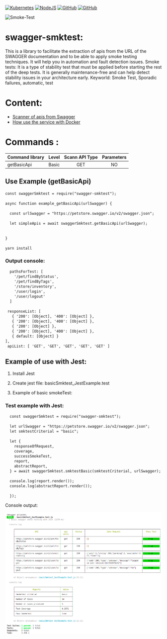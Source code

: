 [![Kubernetes](https://img.shields.io/badge/-kubernetes-3875A0?style=flat-square&logo=kubernetes&logoColor=white&link=https://kubernetes.io/docs/concepts/overview/what-is-kubernetes/)](https://kubernetes.io/docs/concepts/overview/what-is-kubernetes/)
[![NodeJS](https://img.shields.io/badge/-NodeJs-3CA80B?style=flat-square&logo=nodejs&logoColor=white&link=https://nodejs.org/en/)](https://nodejs.org/en/)
[![GitHub](https://img.shields.io/badge/-github-black?style=flat-square&labelColor=black&logo=github&logoColor=white&link)](https://github.com/cecilio-cannav/zipi-smkTest)
[![GitHub](https://img.shields.io/badge/-mongodb-43A617?style=flat-square&labelColor=43A617&logo=mongodb&logoColor=white&link)](https://www.mongodb.com/developer-tools)

<p align="left" src="https://cecilio-cannav.github.io/zipi-smkTest/">
  <img src="https://raw.githubusercontent.com/cecilio-cannav/zipi-smkTest/master/docs/zipi.png" width="256" title="Smoke-Test">
</p>

# swagger-smktest:

This is a library to facilitate the extraction of apis from the URL of the SWAGGER documentation and to be able to apply smoke testing techniques. It will help you in automation and fault detection issues.
Smoke tests: It is a type of stability test that must be applied before starting the rest of the deep tests. It is generally maintenance-free and can help detect stability issues in your architecture early.
Keyworld: Smoke Test, Sporadic failures, automatic, test

# Content:

- [Scanner of apis from Swagger](#markdown-header-span-elements)
- [How use the service with Docker](#markdown-header-span-elements)

# Commands :

| Command library | Level | Scann API Type | Parameters |
| :-------------- | :---- | :------------: | :--------: |
| getBasicApi     | Basic |      GET       |     NO     |

## Use Example (getBasicApi)

    const swaggerSmktest = require("swagger-smktest");

    async function example_getBasicApi(urlSwagger) {

      const urlSwagger = "https://petstore.swagger.io/v2/swagger.json";

      let simpleApis = await swaggerSmktest.getBasicApi(urlSwagger);


    }

    yarn install

### Output console:

      pathsForTest: [
        '/pet/findByStatus',
        '/pet/findByTags',
        '/store/inventory',
        '/user/login',
        '/user/logout'
      ]

     responseList: [
       { '200': [Object], '400': [Object] },
       { '200': [Object], '400': [Object] },
       { '200': [Object] },
       { '200': [Object], '400': [Object] },
       { default: [Object] }
    ],
     apiList: [ 'GET', 'GET', 'GET', 'GET', 'GET' ]

## Example of use with Jest:

1.  Install Jest
2.  Create jest file: basicSmktest_JestExample.test

3.  Example of basic smokeTest:

### Test example with Jest:

      const swaggerSmktest = require("swagger-smktest");

      let urlSwagger = "https://petstore.swagger.io/v2/swagger.json";
      let smktestCriterial = "basic";

      let {
        responseOfRequest,
        coverage,
        successSmokeTest,
        report,
        abstractReport,
      } = await swaggerSmktest.smktestBasic(smktestCriterial, urlSwagger);

      console.log(report.render());
      console.log(abstractReport.render());

      });

Console output:

![toolss_200px](/src/documentation/swagger-smktest.png)
